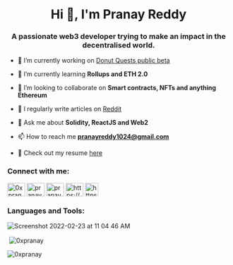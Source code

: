 <h1 align="center">Hi 👋, I'm Pranay Reddy</h1>
<h3 align="center">A passionate web3 developer trying to make an impact in the decentralised world.</h3>

- 🔭 I’m currently working on [Donut Quests public beta](https://app.donutquests.xyz/)

- 🌱 I’m currently learning **Rollups and ETH 2.0**

- 👯 I’m looking to collaborate on **Smart contracts, NFTs and anything Ethereum**

- 📝 I regularly write articles on [Reddit](https://reddit.com/u/UrMuMGaEe)

- 💬 Ask me about **Solidity, ReactJS and Web2**

- 📫 How to reach me **pranayreddy1024@gmail.com**

- 📄 Check out my resume [here](https://drive.google.com/file/d/1R7IGxPYIAuQ3wOgs0gqumtrIlY1ITyp6/view?usp=sharing)

<h3 align="left">Connect with me:</h3>
<p align="left">
<a href="https://twitter.com/0xpranay_eth" target="blank"><img align="center" src="https://raw.githubusercontent.com/rahuldkjain/github-profile-readme-generator/master/src/images/icons/Social/twitter.svg" alt="0xpranay_eth" height="30" width="40" /></a>
<a href="https://linkedin.com/in/pranay-reddy-79b2781b7" target="blank"><img align="center" src="https://raw.githubusercontent.com/rahuldkjain/github-profile-readme-generator/master/src/images/icons/Social/linked-in-alt.svg" alt="pranay-reddy-79b2781b7" height="30" width="40" /></a>
<a href="https://kaggle.com/pranayreddy99" target="blank"><img align="center" src="https://raw.githubusercontent.com/rahuldkjain/github-profile-readme-generator/master/src/images/icons/Social/kaggle.svg" alt="pranayreddy99" height="30" width="40" /></a>
<a href="https://discord.gg/https://discord.com/users/368780706610020352" target="blank"><img align="center" src="https://raw.githubusercontent.com/rahuldkjain/github-profile-readme-generator/master/src/images/icons/Social/discord.svg" alt="https://discord.com/users/368780706610020352" height="30" width="40" /></a>
  <a href="https://www.reddit.com/user/UrMuMGaEe" target="blank"><img align="center" src="https://www.redditinc.com/assets/images/site/reddit-logo.png" alt="https://www.reddit.com/user/UrMuMGaEe" height="30" width="30" /></a>
</p>

<h3 align="left">Languages and Tools:</h3>

![Screenshot 2022-02-23 at 11 04 46 AM](https://user-images.githubusercontent.com/48883700/155297983-85841dea-251b-44e0-8f83-9d346df8cd5d.png)

<p>&nbsp;<img align="center" src="https://github-readme-stats.vercel.app/api?username=0xpranay&show_icons=true&locale=en" alt="0xpranay" /></p>

<p><img align="center" src="https://github-readme-streak-stats.herokuapp.com/?user=0xpranay&" alt="0xpranay" /></p>
